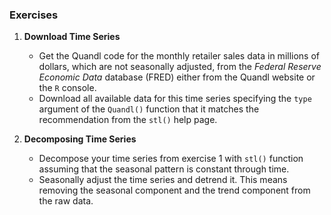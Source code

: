 

### Exercises

1.  **Download Time Series**
    - Get the Quandl code for the monthly retailer sales data in millions of dollars,
      which are not seasonally adjusted, from the *Federal Reserve Economic Data* database (FRED)
      either from the Quandl website or the `R` console.
    - Download all available data for this time series specifying the `type` argument of the 
      `Quandl()` function that it matches the recommendation from the `stl()` help page.
    
2.  **Decomposing Time Series**
    - Decompose your time series from exercise 1 with `stl()` function
      assuming that the seasonal pattern is constant through time.
    - Seasonally adjust the time series and detrend it. 
      This means removing the seasonal component and the trend component from the raw data.
